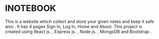 # INOTEBOOK
This is a website which collect and store your given notes and keep it safe also . It has 4 pages Sign In, Log In, Home and About. This project is created using React js. , Express js. , Node js. , MongoDB and Bootstrap .
